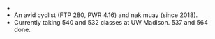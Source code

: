 
- 
- An avid cyclist (FTP 280, PWR 4.16) and nak muay (since 2018).
- Currently taking 540 and 532 classes at UW Madison. 537 and 564 done.





<!---
yxing9/yxing9 is a ✨ special ✨ repository because its `README.md` (this file) appears on your GitHub profile.
You can click the Preview link to take a look at your changes.
--->
